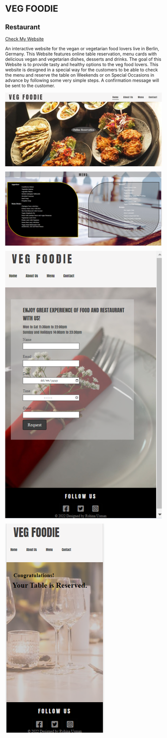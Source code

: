 # VEG FOODIE

## Restaurant

[Check My Website](https://ru22-14.github.io/veg-foodie/)

An interactive website for the vegan or vegetarian food lovers live in Berlin, Germany. This Website features online table reservation, menu cards with delicious vegan and vegetarian dishes, desserts and drinks. The goal of this Website is to provide tasty and healthy options to the veg food lovers. This website is designed in a special way for the customers to be able to check the menu and reserve the table on Weekends or on Special Occasions in advance by following some very simple steps. A confirmation message will be sent to the customer.

![screenshot](/assets/screenshots/veg-foodie.png)

![screenshot](/assets/screenshots/menu-cards.png)

![screenshot](/assets/screenshots/booking.png)

![screenshot](/assets/screenshots/reservation-img.png)






[def]: /assets/veg-foodie.png